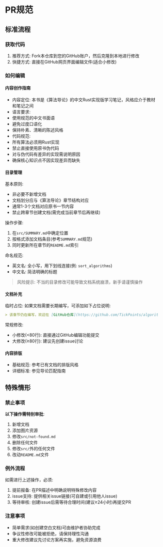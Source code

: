 # PR规范
## 标准流程
### 获取代码
1. 推荐方式: Fork本仓库到您的GitHub账户，然后克隆到本地进行修改
2. 快捷方式: 直接在GitHub网页界面编辑文件(适合小修改)

### 如何编辑
#### 内容创作指南
- 内容定位: 本书是《算法导论》的中文Rust实现版学习笔记，风格应介于教材和笔记之间
- 语言要求:
- 使用规范的中文书面语
- 避免过度口语化
- 保持朴素、清晰的陈述风格
- 代码规范:
- 所有算法必须用Rust实现
- 禁止直接使用原书伪代码
- 对与伪代码有差异的实现需说明原因
- 确保核心知识点不因实现差异而缺失

#### 目录管理
基本原则:
- 非必要不新增文档
- 文档划分应与《算法导论》章节结构对应
- 通常1-3个文档对应原书一节内容
- 禁止跨章节创建文档(需完成当前章节后再继续)

操作步骤:
1. 在`src/SUMMARY.md`中确定位置
2. 按格式添加文档条目(参考`SUMMARY.md`规范)
3. 同时更新所在章节的`README.md`索引

命名规范:
- 英文名: 全小写，用下划线连接(例: `sort_algorithms`)
- 中文名: 简洁明确的标题

> 风险提示: 不当的目录修改可能导致文档系统崩溃，新手请谨慎操作

#### 文档补充
临时占位:
如果文档需要长期编写，可添加如下占位说明:
```md
> 该章节仍在编写，欢迎在 [GitHub仓库](https://github.com/TickPoints/algorithm_learning) 提交PR贡献内容。
```

常规修改:
- 小修改(<80行): 直接通过GitHub编辑功能提交
- 大修改(≥80行): 建议先创建issue讨论

#### 内容排版
- 基础规范: 参考已有文档的排版风格
- 详细标准: 参见导论匹配指南

## 特殊情形

### 禁止事项
**以下操作需特别审批**:
1. 新增文档
2. 添加图片资源
3. 修改`src/not-found.md`
4. 删除任何文件
5. 修改`src/`外的任何文件
6. 改动`README.md`文件

### 例外流程
如需进行上述操作，必须:
1. 提前报备: 在PR描述中明确说明特殊修改内容
2. issue支持: 提供相关issue链接(可自建或引用他人issue)
3. 等待审核: 创建issue后需等待合理时间(建议≥24小时)再提交PR

### 注意事项
- 简单需求(如创建空白文档)可由维护者协助完成
- 争议性修改可能被拒绝，请保持理性沟通
- 重大修改建议先讨论方案再实施，避免资源浪费
